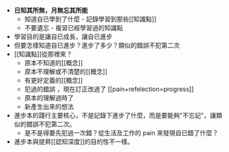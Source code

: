 - **日知其所無，月無忘其所能**
	- 知道自已學到了什麼 - 記錄學習到那些[[知識點]]
	- 不要遺忘 - 複習已經學習過的知識點
- 學習目的是讓自已成長，讓自已進步
- 但要怎樣知道自已進步？進步了多少？類似的錯誤不犯第二次
- [[知識點]]從那裡來？
	- 原本不知道的[[概念]]
	- 原本不理解或不清楚的[[概念]]
	- 有更好定義的[[概念]]
	- 犯過的錯誤 ，現在訂正改過了 [[pain+refelection=progress]]
	- 原本的理解過時了
	- 新產生出來的想法
- 進步本的踐行主要核心，不是記錄下進步了什麼，而是要能夠"不忘記"，讓類似的錯誤不犯第二次。
	- 是不是得要先犯過一次錯？從生活及工作的 pain 來發現自已錯了什麼？
- 進步本與提昇[[認知深度]]的目的性不一樣。